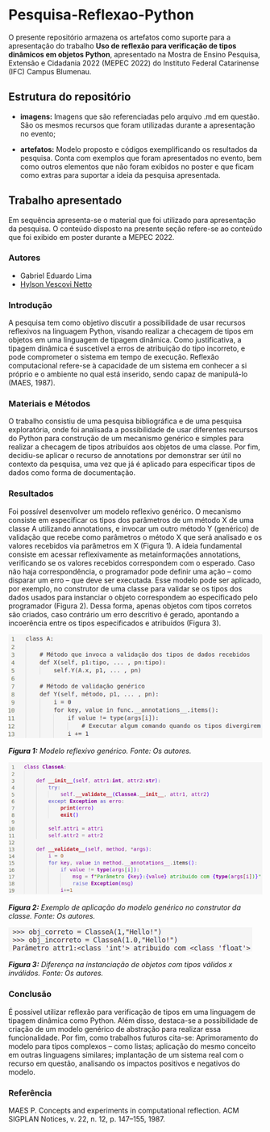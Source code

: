 # Pesquisa-Reflexao-Python
O presente repositório armazena os artefatos como suporte para a apresentação do trabalho **Uso de reflexão para verificação de tipos dinâmicos em objetos Python**, apresentado na Mostra de Ensino Pesquisa, Extensão e Cidadania 2022 (MEPEC 2022) do Instituto Federal Catarinense (IFC) Campus Blumenau.

## Estrutura do repositório

- __imagens:__ Imagens que são referenciadas pelo arquivo .md em questão. São os mesmos recursos que foram utilizadas durante a apresentação no evento;

- __artefatos:__ Modelo proposto e códigos exemplificando os resultados da pesquisa. Conta com exemplos que foram apresentados no evento, bem como outros elementos que não foram exibidos no poster e que ficam como extras para suportar a ideia da pesquisa apresentada.

## Trabalho apresentado

Em sequência apresenta-se o material que foi utilizado para apresentação da pesquisa. O conteúdo disposto na presente seção refere-se ao conteúdo que foi exibido em poster durante a MEPEC 2022. 

### Autores

- Gabriel Eduardo Lima
- [Hylson Vescovi Netto](https://github.com/hvescovi)

### Introdução

A pesquisa tem como objetivo discutir a possibilidade de usar recursos reflexivos na linguagem Python, visando realizar a checagem de tipos em objetos em uma linguagem de tipagem dinâmica. Como justificativa, a tipagem dinâmica é suscetível a erros de atribuição do tipo incorreto, e pode comprometer o sistema em tempo de execução. Reflexão computacional refere-se à capacidade de um sistema em conhecer a si próprio e o ambiente no qual está inserido, sendo capaz de manipulá-lo (MAES, 1987).

### Materiais e Métodos

O trabalho consistiu de uma pesquisa bibliográfica e de uma pesquisa exploratória, onde foi analisada a possibilidade de usar diferentes recursos do Python para construção de um mecanismo genérico e simples para realizar a checagem de tipos atribuídos aos objetos de uma classe. Por fim, decidiu-se aplicar o recurso de annotations por demonstrar ser útil no  contexto da pesquisa, uma vez que já é aplicado para especificar tipos de dados como forma de documentação.

### Resultados

Foi possível desenvolver um modelo reflexivo genérico. O mecanismo consiste em especificar os tipos dos parâmetros de um método X de uma classe A utilizando annotations, e invocar um outro método Y (genérico) de validação que recebe como parâmetros o método X que será analisado e os valores recebidos via parâmetros em X (Figura 1). A ideia fundamental consiste em acessar reflexivamente as metainformações annotations, verificando se os valores recebidos correspondem com o esperado. Caso não haja correspondência, o programador pode definir uma ação – como disparar um erro – que deve ser executada. Esse modelo pode ser aplicado, por exemplo, no construtor de uma classe para validar se os tipos dos dados usados para instanciar o objeto correspondem ao especificado pelo programador (Figura 2). Dessa forma, apenas objetos com tipos corretos são criados, caso contrário um erro descritivo é gerado, apontando a incoerência entre os tipos especificados e atribuídos (Figura 3).

![Figura 1](/imagens/img1.png)

***Figura 1:** Modelo reflexivo genérico. Fonte: Os autores.*

![Figura 2](/imagens/img2.png)

***Figura 2:** Exemplo de aplicação do modelo genérico no construtor da classe. Fonte: Os autores.*

![Figura 3](/imagens/img3.png)

***Figura 3:** Diferença na instanciação de objetos com tipos válidos x inválidos. Fonte: Os autores.*

### Conclusão

É possível utilizar reflexão para verificação de tipos em uma linguagem de tipagem dinâmica como Python. Além disso, destaca-se a possibilidade de criação de um modelo genérico de abstração para realizar essa funcionalidade. Por fim, como trabalhos futuros cita-se: Aprimoramento do modelo para tipos complexos – como listas; aplicação do mesmo conceito em
outras linguagens similares; implantação de um sistema real com o recurso em questão, analisando os impactos positivos e negativos do modelo.

### Referência
MAES P. Concepts and experiments in computational reflection. ACM SIGPLAN Notices, v. 22, n. 12, p. 147–155, 1987.
